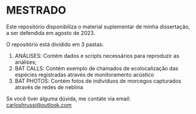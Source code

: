 # MESTRADO
Este repositório disponibiliza o material suplementar de minha dissertação, a ser defendida em agosto de 2023.

O repositório está dividido em 3 pastas:
1. ANÁLISES: Contém dados e scripts necessários para reproduzir as análises;
2. BAT CALLS: Contém exemplo de chamados de ecolocalização das espécies registradas através de monitoramento acústico
3. BAT PHOTOS: Contém fotos de indivíduos de morcegos capturados através de redes de neblina

Se você tiver alguma dúvida, me contate via email: carloshrussi@outlook.com
